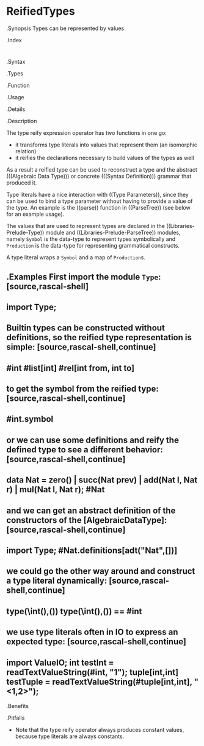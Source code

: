 # ReifiedTypes

.Synopsis
Types can be represented by values

.Index
#

.Syntax

.Types

.Function
       
.Usage

.Details

.Description

The type reify expression operator has two functions in one go:

*  it transforms type literals into values that represent them (an isomorphic relation)
*  it reifies the declarations necessary to build values of the types as well

As a result a reified type can be used to reconstruct a type and the abstract (((Algebraic Data Type))) or concrete (((Syntax Definition))) grammar that produced it. 


Type literals have a nice interaction with ((Type Parameters)), since they can be used to bind a type parameter without having to provide a value of the type. An example is the ((parse)) function in ((ParseTree)) (see below for an example usage).

The values that are used to represent types are declared in the ((Libraries-Prelude-Type)) module and ((Libraries-Prelude-ParseTree)) modules, namely `Symbol` is the data-type to represent types symbolically and `Production` is the data-type for representing grammatical constructs. 

A type literal wraps a `Symbol` and a map of `Production`s.

.Examples
First import the module `Type`:
[source,rascal-shell]
----
import Type;
----
Builtin types can be constructed without definitions, so the reified type representation is simple:
[source,rascal-shell,continue]
----
#int
#list[int]
#rel[int from, int to]
----
to get the symbol from the reified type:
[source,rascal-shell,continue]
----
#int.symbol
----
or we can use some definitions and reify the defined type to see a different behavior:
[source,rascal-shell,continue]
----
data Nat = zero() | succ(Nat prev) | add(Nat l, Nat r) | mul(Nat l, Nat r);
#Nat
----
and we can get an abstract definition of the constructors of the [AlgebraicDataType]:
[source,rascal-shell,continue]
----
import Type;
#Nat.definitions[adt("Nat",[])]
----
we could go the other way around and construct a type literal dynamically:
[source,rascal-shell,continue]
----
type(\int(),())
type(\int(),()) == #int
----
we use type literals often in IO to express an expected type:
[source,rascal-shell,continue]
----
import ValueIO;
int testInt = readTextValueString(#int, "1");
tuple[int,int] testTuple = readTextValueString(#tuple[int,int], "\<1,2\>");
----



.Benefits

.Pitfalls

*  Note that the type reify operator always produces constant values, because type literals are always constants.

